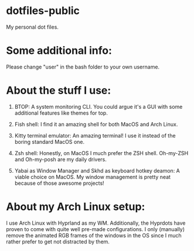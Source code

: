 # dotfiles-public
My personal dot files. 

# Some additional info:
Please change "user" in the bash folder to your own username.

# About the stuff I use:
1. BTOP:
A system monitoring CLI. You could argue it's a GUI with some additional features like themes for top.

2. Fish shell:
I find it an amazing shell for both MacOS and Arch Linux.

3. Kitty terminal emulator:
An amazing terminal! I use it instead of the boring standard MacOS one.

4. Zsh shell:
Honestly, on MacOS I much prefer the ZSH shell. Oh-my-ZSH and Oh-my-posh are my daily drivers.

5. Yabai as Window Manager and Skhd as keyboard hotkey deamon:
A viable choice on MacOS. My window management is pretty neat because of those awesome projects!

# About my Arch Linux setup:

I use Arch Linux with Hyprland as my WM. Additionally, the Hyprdots have proven to come with quite well pre-made configurations.
I only (manually) remove the animated RGB frames of the windows in the OS since I much rather prefer to get not distracted by them.
